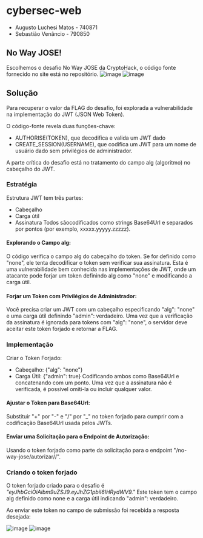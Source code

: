 # cybersec-web

- Augusto Luchesi Matos - 740871
- Sebastião Venâncio - 790850

## No Way JOSE!
Escolhemos o desafio No Way JOSE da CryptoHack, o código fonte fornecido no site está no repositório.
![image](https://github.com/MatosAugusto/cybersec-web/assets/75046257/c9b3e99a-4bbe-4b6b-846a-d96c21a43350)
![image](https://github.com/MatosAugusto/cybersec-web/assets/75046257/0b07f300-831c-400c-8118-db0c693b4f85)

## Solução

Para recuperar o valor da FLAG do desafio, foi explorada a vulnerabilidade na implementação do JWT (JSON Web Token). 

O código-fonte revela duas funções-chave:
- AUTHORISE(TOKEN), que decodifica e valida um JWT dado
- CREATE_SESSION(USERNAME), que codifica um JWT para um nome de usuário dado sem privilégios de administrador.

A parte crítica do desafio está no tratamento do campo alg (algoritmo) no cabeçalho do JWT.

### Estratégia
Estrutura JWT tem três partes: 
- Cabeçalho
- Carga útil
- Assinatura
Todos sãocodificados como strings Base64Url e separados por pontos (por exemplo, xxxxx.yyyyy.zzzzz).

#### Explorando o Campo alg: 
O código verifica o campo alg do cabeçalho do token. Se for definido como "none", ele tenta decodificar o token sem verificar sua assinatura. Esta é uma vulnerabilidade bem conhecida nas implementações de JWT, onde um atacante pode forjar um token definindo alg como "none" e modificando a carga útil.

#### Forjar um Token com Privilégios de Administrador: 
Você precisa criar um JWT com um cabeçalho especificando "alg": "none" e uma carga útil definindo "admin": verdadeiro. Uma vez que a verificação da assinatura é ignorada para tokens com "alg": "none", o servidor deve aceitar este token forjado e retornar a FLAG.

### Implementação
Criar o Token Forjado:

- Cabeçalho: {"alg": "none"}
- Carga Útil: {"admin": true}
Codificando ambos como Base64Url e concatenando com um ponto. Uma vez que a assinatura não é verificada, é possível omiti-la ou incluir qualquer valor.
#### Ajustar o Token para Base64Url:
Substituir "+" por "-" e "/" por "_" no token forjado para cumprir com a codificação Base64Url usada pelos JWTs.

#### Enviar uma Solicitação para o Endpoint de Autorização:
Usando o token forjado como parte da solicitação para o endpoint "/no-way-jose/autorizar/<token>/".

### Criando o token forjado

O token forjado criado para o desafio é *"eyJhbGciOiAibm9uZSJ9.eyJhZG1pbiI6IHRydWV9."*
Este token tem o campo alg definido como none e a carga útil indicando "admin": verdadeiro. 

Ao enviar este token no campo de submissão foi recebida a resposta desejada:

![image](https://github.com/MatosAugusto/cybersec-web/assets/75046257/1b0c98c8-13db-4201-a3b6-85ea8b536eac)
![image](https://github.com/MatosAugusto/cybersec-web/assets/75046257/31fd0b00-43e8-4521-97fc-401d43fd9674)

